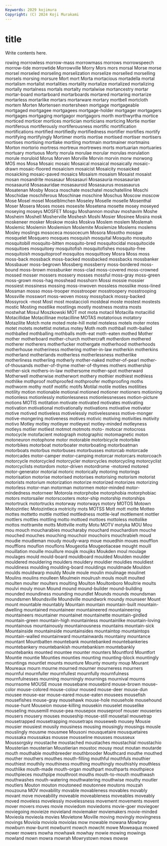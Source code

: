 ```yaml
---
Keywords: 2029 kojimura
Copyright: (C) 2024 Koji Murakami
---
```


# title

Write contents here.



rowing morrowless morrow-mass morrowmass morrows morrowspeech morrow-tide
morrowtide Morrowville Morry Mors mors morsal Morse morse morsel morseled
morseling morselization morselize morselled morselling morsels morsing morsure Mort mort
Morta mortacious mortadella mortal mortalism mortalist mortalities mortality mortalize mortalized
mortalizing mortally mortalness mortals mortalty mortalwise mortancestry mortar mortar-board mortarboard
mortarboards mortared mortaring mortarize mortarless mortarlike mortars mortarware mortary mortbell
mortcloth mortem Morten Mortensen mortersheen mortgage mortgageable mortgaged mortgagee mortgagees
mortgage-holder mortgager mortgagers mortgages mortgaging mortgagor mortgagors morth morthwyrtha mortice
morticed morticer mortices mortician morticians morticing Mortie mortier mortiferous mortiferously
mortiferousness mortific mortification mortifications mortified mortifiedly mortifiedness mortifier mortifies mortify
mortifying mortifyingly Mortimer mortis mortise mortised mortiser mortisers mortises mortising
mortlake mortling mortmain mortmainer mortmains Morton mortorio mortress mortreux mortrewes
morts mortuarian mortuaries mortuary mortuous Morty morula morulae morular morulas
morulation morule moruloid Morus Morven Morville Morvin morvin morw morwong
MOS mos Mosa Mosaic mosaic Mosaical mosaical mosaically mosaic-drawn mosaic-floored
mosaicism mosaicist Mosaicity mosaicked mosaicking mosaic-paved mosaics Mosaism mosaism Mosaist
mosaist mosan mosandrite mosasaur Mosasauri Mosasauria mosasaurian mosasaurid Mosasauridae mosasauroid
Mosasaurus mosasaurus Mosatenan Mosby Mosca moschate moschatel moschatelline Moschi Moschidae
moschiferous Moschinae moschine Moschus Moscow moscow Mose Mosel mosel Moselblmchen
Moseley Moselle moselle Mosenthal Moser Mosera Moses moses mosesite Mosetena
mosette mosey moseyed moseying moseys MOSFET Mosgu Moshannon moshav moshavim
Moshe Mosheim Moshell Mosherville Moshesh Moshi Mosier Mosinee Mosira mosk
moskeneer mosker Moskow mosks Moskva Moslem moslem Moslemah Moslemic Moslemin
Moslemism Moslemite Moslemize Moslems moslems Mosley moslings mosoceca mosocecum Mosora
Mosotho mosque mosquelet Mosquero mosques mosquish mosquital Mosquito mosquito mosquitobill
mosquito-bitten mosquito-bred mosquitocidal mosquitocide mosquitoes mosquitoey mosquitofish mosquitofishes mosquito-free mosquitoish
mosquitoproof mosquitos mosquittoey Mosra Moss moss moss-back mossback moss-backed mossbacked
mossbacks mossbanker Mossbauer moss-begrown Mossberg mossberry moss-bordered moss-bound moss-brown mossbunker
moss-clad moss-covered moss-crowned mossed mosser mossers mossery mosses mossful moss-gray
moss-green moss-grown moss-hag mosshead mosshorn Mossi mossie mossier mossiest mossiness
mossing moss-inwoven mossless mosslike moss-lined Mossman mosso moss-trooper mosstrooper mosstroopery
mosstrooping Mossville mosswort moss-woven mossy mossyback mossy-backed Mossyrock -most Most
most mostaccioli mostdeal moste mostest mostests mostic Mosting mostlike mostlings
mostly mostness mostra mosts mostwhat Mosul Moszkowski MOT mot mota
motacil Motacilla motacillid Motacillidae Motacillinae motacilline MOTAS motatorious motatory Motazilite
Motch mote moted mote-hill motel moteless motels moter motes motet
motets motettist motetus motey Moth moth mothball moth-balled mothballed mothballing
mothballs moth-eat moth-eaten mothed Mother mother motherboard mother-church mothercraft motherdom
mothered motherer motherers motherfucker mothergate motherhood motherhoods motherhouse motheriness mothering
mother-in-law motherkin motherkins motherland motherlands motherless motherlessness motherlike motherliness motherling
motherly mother-naked mother-of-pearl mother-of-thousands mother-of-thyme mother-of-thymes mothers mothership mother-sick mothers-in-law
mothersome mother-spot motherward Motherwell motherwise motherwort mothery mothier mothiest mothless
mothlike mothproof mothproofed mothproofer mothproofing moths mothworm mothy motif motific
motifs Motilal motile motiles motilities motility motion motionable motional motioned
motioner motioners motioning motionless motionlessly motionlessness motionlessnesses motion-picture motions MOTIS
motitation motivate motivated motivates motivating motivation motivational motivationally motivations motivative
motivator motive motived motiveless motivelessly motivelessness motive-monger motive-mongering motiveness motives
motivic motiving motivities motivity motivo Motley motley motleyer motleyest motley-minded
motleyness motleys motlier motliest motmot motmots moto- motocar motocross motocycle
motofacient motograph motographic motomagnetic moton motoneuron motophone motor motorable motorbicycle
motorbike motorbikes motorboat motorboater motorboating motorboatman motorboats motorbus motorbuses motorbusses
motorcab motorcade motorcades motor-camper motor-camping motorcar motorcars motorcoach motorcycle motorcycled
motorcycler motorcycles motorcycling motorcyclist motorcyclists motordom motor-driven motordrome -motored motored
motor-generator motorial motoric motorically motoring motorings motorisation motorise motorised motorises
motorising motorism motorist motorists motorium motorization motorize motorized motorizes motorizing
motorless motor-man motorman motormen motor-minded motor-mindedness motorneer Motorola motorphobe motorphobia
motorphobiac motors motorsailer motorscooters motor-ship motorship motorships motortruck motortrucks motorway
motorways motory MOTOS Motown Motozintlec Motozintleca motricity mots MOTSS Mott
mott motte Motteo mottes mottetto mottle mottled mottledness mottle-leaf mottlement
mottler mottlers mottles mottling motto mottoed mottoes mottoless mottolike mottos
mottramite motts Mottville motty Motu MOTV motyka MOU Mou mou
mouch moucharabies moucharaby mouchard mouchardism mouche mouched mouches mouching mouchoir
mouchoirs mouchrabieh moud moudie moudieman moudy moudy-warp moue mouedhin moues
moufflon moufflons mouflon mouflons Mougeotia Mougeotiaceae mought mouill mouillation mouille
mouillure moujik moujiks Moukden moul moulage moulages mould mould-board mouldboard
moulded Moulden moulder mouldered mouldering moulders mouldery mouldier mouldies mouldiest
mouldiness moulding moulding-board mouldings mouldmade Mouldon moulds mouldwarp mouldy Moule
moule moulin moulinage moulinet Moulins moulins moulleen Moulmein moulrush mouls
moult moulted moulten moulter moulters moulting Moulton Moultonboro Moultrie moults
moulvi mouly moun Mound mound mound-builder mound-building mounded moundiness mounding
moundlet Mounds mounds moundsman moundsmen Moundsville Moundville moundwork moundy mounseer
Mount mount mountable mountably Mountain mountain mountain-built mountain-dwelling mountained mountaineer
mountaineered mountaineering mountaineers mountainer mountainet mountainette mountain-girdled mountain-green mountain-high mountainless
mountainlike mountain-loving mountainous mountainously mountainousness mountains mountain-sick Mountainside mountainside mountainsides
mountaintop mountaintops mountain-walled mountainward mountainwards mountainy mountance mountant Mountbatten mountebank
mountebanked mountebankeries mountebankery mountebankish mountebankism mountebankly mountebanks mounted mountee mounter
mounters Mountford Mountfort Mountie mountie Mounties mounties mounting mounting-block mountingly
mountings mountlet mounts mounture Mounty mounty moup Mourant Moureaux mourn
mourne mourned mourner mourneress mourners mournful mournfuller mournfullest mournfully mournfulness
mournfulnesses mourning mourningly mournings mournival mourns mournsome MOUSE mouse mousebane
mousebird mouse-brown mouse-color mouse-colored mouse-colour moused mouse-deer mouse-dun mousee mouse-ear
mouse-eared mouse-eaten mousees mousefish mousefishes mouse-gray mousehawk mouse-hole mousehole mousehound
mouse-hunt Mouseion mouse-killing mousekin mouselet mouselike mouseling mousemill mouse-pea mousepox
mouseproof mouser mouseries mousers mousery mouses mouseship mouse-still mousetail mousetrap
mousetrapped mousetrapping mousetraps mouseweb mousey Mousie mousier mousiest mousily mousiness
mousing mousingly mousings mousle mouslingly mousme mousmee Mousoni mousquetaire mousquetaires
moussaka moussakas mousse mousseline mousses mousseux Moussorgsky moustache moustached moustaches
moustachial moustachio Mousterian mousterian Moustierian moustoc mousy mout moutan moutarde
mouth mouthable mouthbreeder mouthbrooder Mouthcard mouthe mouthed mouther mouthers mouthes
mouth-filling mouthful mouthfuls mouthier mouthiest mouthily mouthiness mouthing mouthingly mouthishly
mouthless mouthlike mouth-made mouth-organ mouthpart mouthparts mouthpiece mouthpieces mouthpipe mouthroot
mouths mouth-to-mouth mouthwash mouthwashes mouth-watering mouthwatering mouthwise mouthy moutler moutlers
Mouton mouton moutoneed moutonnee moutons mouzah mouzouna MOV movability movable
movableness movables movably movant move moveability moveable moveableness moveables moveably
moved moveless movelessly movelessness movement movements movent mover movers moves
movie moviedom moviedoms movie-goer moviegoer moviegoing movieize movieland moviemaker moviemakers
movie-minded Movieola movieola movies Movietone Moville moving movingly movingness movings
Moviola moviola moviolas mow mowable mowana Mowbray mowburn mow-burnt mowburnt
mowch mowcht mowe Moweaqua mowed mower mowers mowha mowhawk mowhay
mowie mowing mowings mowland mown mowra mowrah Mowrystown mows mowse
